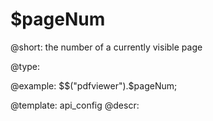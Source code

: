 $pageNum
=============

@short:
	the number of a currently visible page

@type:

@example:
$$("pdfviewer").$pageNum;

@template:	api_config
@descr:


